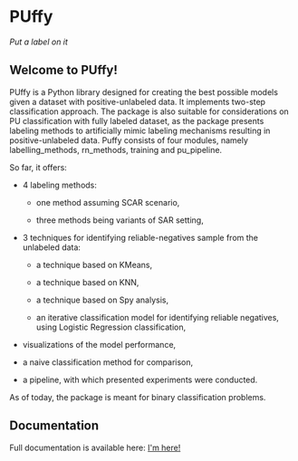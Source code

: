 # PUffy
*Put a label on it*
## Welcome to PUffy!
PUffy is a Python library designed for creating the best possible models given a dataset with positive-unlabeled data. It implements two-step classification approach. The package is also suitable for considerations on PU classification with fully labeled dataset, as the package presents labeling methods to artificially mimic labeling mechanisms resulting in positive-unlabeled data. Puffy consists of four modules, namely labelling_methods, rn_methods, training and pu_pipeline.

So far, it offers:

- 4 labeling methods:
  - one method assuming SCAR scenario,

  - three methods being variants of SAR setting,

- 3 techniques for identifying reliable-negatives sample from the unlabeled data:
  - a technique based on KMeans,
  
  - a technique based on KNN,
  
  - a technique based on Spy analysis,
  
  - an iterative classification model for identifying reliable negatives, using Logistic Regression classification,

- visualizations of the model performance,

- a naive classification method for comparison,

- a pipeline, with which presented experiments were conducted.

As of today, the package is meant for binary classification problems.

## Documentation
Full documentation is available here: [I'm here!](https://kopyta.github.io/PUffy/)
